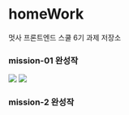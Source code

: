 # homeWork
멋사 프론트엔드 스쿨 6기 과제 저장소

### mission-01 완성작
<img src="https://github.com/KIMGEUNDU/homeWork/assets/126174401/3f72c7ce-7ea3-4ca3-9a75-9ea4c7a3ff7e">
<img src="https://github.com/KIMGEUNDU/homeWork/assets/126174401/9fdedaae-92c3-4a9b-8571-f411d5bd3fcc">

### mission-2 완성작

